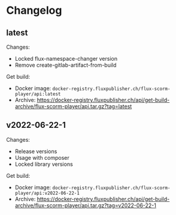 # Changelog

## latest

Changes:

- Locked flux-namespace-changer version
- Remove create-gitlab-artifact-from-build

Get build:

- Docker image: `docker-registry.fluxpublisher.ch/flux-scorm-player/api:latest`
- Archive: https://docker-registry.fluxpublisher.ch/api/get-build-archive/flux-scorm-player/api.tar.gz?tag=latest

## v2022-06-22-1

Changes:

- Release versions
- Usage with composer
- Locked library versions

Get build:

- Docker image: `docker-registry.fluxpublisher.ch/flux-scorm-player/api:v2022-06-22-1`
- Archive: https://docker-registry.fluxpublisher.ch/api/get-build-archive/flux-scorm-player/api.tar.gz?tag=v2022-06-22-1
